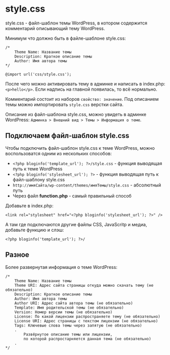 # style.css
style.css - файл-шаблон темы WordPress, в котором содержится комментарий описывающий тему WordPress.

Минимум что должно быть в файле-шаблоне style.css:

    /*
        Theme Name: Название темы
        Description: Краткое описание темы
        Author: Имя автора темы
    */

    @import url('css/style.css');

После чего можно активировать тему в админке и написать в index.php: `<p>hello</p>`. Если надпись на главной появилась, то всё нормально.

Комментарий состоит из наборов `свойство: значение`. Под описанием темы можно импортировать `style.css` верстки сайта.

Описание из файл-шаблона style.css, можно увидеть в админке WordPress: `Админка > Внешний вид > Темы > Информация о теме`.

## Подключаем файл-шаблон style.css
Чтобы подключить файл-шаблон style.css к теме WordPress, можно воспользоватся одним из нескольких способов:

- `<?php bloginfo('template_url'); ?>/style.css` - функция выводящая путь к теме WordPress
- `<?php bloginfo('stylesheet_url'); ?>` - функция выводящая путь к файл-шаблону style.css
- `http://имяСайта/wp-content/themes/имяТемы/style.css` - абсолютный путь
- Через файл **function.php** - самый правильный способ

Добавьте в index.php:

    <link rel="stylesheet" href="<?php bloginfo('stylesheet_url'); ?>" />

А там где подключаются другие файлы CSS, JavaScritp и медиа, добавьте функцию и слэш:

    <?php bloginfo('template_url'); ?>/

## Разное
Более развернутая информация о теме WordPress:

    /*
        Theme Name: Название темы
        Theme URI: Адрес сайта страницы откуда можно скачать тему (не обязательно)
        Description: Краткое описание темы
        Author: Имя автора темы
        Author URI: Адрес сайта автора темы (не обязательно)
        Template: Имя родительской темы (не обязательно)
        Version: Номер версии темы (не обязательно)
        License: По какой лицензии распространяете тему (не обязательно)
        License URI: Адрес страницы с текстом лицензии (не обязательно)
        Tags: Ключевые слова темы через запятую (не обязательно)
        .
            Развёрнутое описание темы или лицензии,
            по которой распростарняется данная тема (не обязательно)
        .
    */
